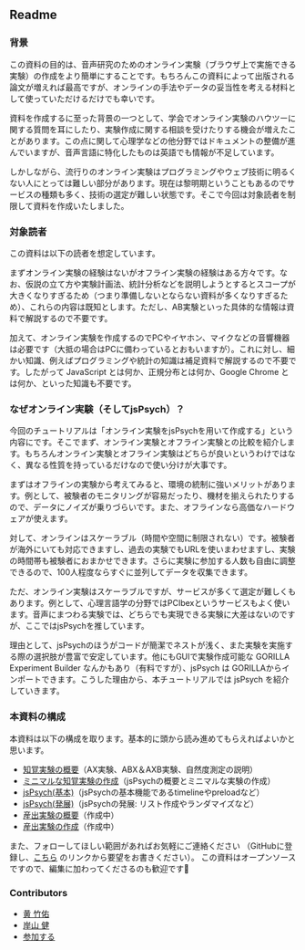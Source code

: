 ## Readme

### 背景

この資料の目的は、音声研究のためのオンライン実験（ブラウザ上で実施できる実験）の作成をより簡単にすることです。もちろんこの資料によって出版される論文が増えれば最高ですが、オンラインの手法やデータの妥当性を考える材料として使っていただけるだけでも幸いです。

資料を作成するに至った背景の一つとして、学会でオンライン実験のハウツーに関する質問を耳にしたり、実験作成に関する相談を受けたりする機会が増えたことがあります。この点に関して心理学などの他分野ではドキュメントの整備が進んでいますが、音声言語に特化したものは英語でも情報が不足しています。

しかしながら、流行りのオンライン実験はプログラミングやウェブ技術に明るくない人にとっては難しい部分があります。現在は黎明期ということもあるのでサービスの種類も多く、技術の選定が難しい状態です。そこで今回は対象読者を制限して資料を作成いたしました。

### 対象読者

この資料は以下の読者を想定しています。

まずオンライン実験の経験はないがオフライン実験の経験はある方々です。なお、仮説の立て方や実験計画法、統計分析などを説明しようとするとスコープが大きくなりすぎるため（つまり準備しないとならない資料が多くなりすぎるため）、これらの内容は既知とします。ただし、AB実験といった具体的な情報は資料で解説するので不要です。

加えて、オンライン実験を作成するのでPCやイヤホン、マイクなどの音響機器は必要です（大抵の場合はPCに備わっているとおもいますが）。これに対し、細かい知識、例えばプログラミングや統計の知識は補足資料で解説するので不要です。したがって JavaScript とは何か、正規分布とは何か、Google Chrome とは何か、といった知識も不要です。

### なぜオンライン実験（そしてjsPsych）？

今回のチュートリアルは「オンライン実験をjsPsychを用いて作成する」という内容にです。そこでまず、オンライン実験とオフライン実験との比較を紹介します。もちろんオンライン実験とオフライン実験はどちらが良いというわけではなく、異なる性質を持っているだけなので使い分けが大事です。

まずはオフラインの実験から考えてみると、環境の統制に強いメリットがあります。例として、被験者のモニタリングが容易だったり、機材を揃えられたりするので、データにノイズが乗りづらいです。また、オフラインなら高価なハードウェアが使えます。

対して、オンラインはスケーラブル（時間や空間に制限されない）です。被験者が海外にいても対応できますし、過去の実験でもURLを使いまわせますし、実験の時間帯も被験者におまかせできます。さらに実験に参加する人数も自由に調整できるので、100人程度ならすぐに並列してデータを収集できます。

ただ、オンライン実験はスケーラブルですが、サービスが多くて選定が難しくもあります。例として、心理言語学の分野ではPCIbexというサービスもよく使います。音声にまつわる実験では、どちらでも実現できる実験に大差はないのですが、ここではjsPsychを推しています。

理由として、jsPsychのほうがコードが簡潔でネストが浅く、また実験を実施する際の選択肢が豊富で安定しています。他にもGUIで実験作成可能な GORILLA Experiment Builder なんかもあり（有料ですが）、jsPsych は GORILLAからインポートできます。こうした理由から、本チュートリアルでは jsPsych を紹介していきます。

### 本資料の構成

本資料は以下の構成を取ります。基本的に頭から読み進めてもらえればよいかと思います。

- [知覚実験の概要](./01_perception_intro/)（AX実験、ABX＆AXB実験、自然度測定の説明）
- [ミニマルな知覚実験の作成](./02_perception_minimal/)（jsPsychの概要とミニマルな実験の作成）
- [jsPsych(基本)](./03_jspsych_basic/)（jsPsychの基本機能であるtimelineやpreloadなど）
- [jsPsych(発展)](./04_jspsych_intermediate)（jsPsychの発展: リスト作成やランダマイズなど）
- [産出実験の概要](./05_production_intro)（作成中）
- [産出実験の作成](./05_production_minimal)（作成中）

また、フォローしてほしい範囲があればお気軽にご連絡ください
（GitHubに登録し、[こちら](https://github.com/cool-atami/online-audio-experiment/issues)
のリンクから要望をお書きください）。
この資料はオープンソースですので、編集に加わってくださるのも歓迎です🤗

### Contributors

- [黄 竹佑](https://researchmap.jp/chuyu_huang)
- [岸山 健](https://researchmap.jp/kishiyamat)
- [参加する](https://github.com/cool-atami/online-audio-experiment/issues)

<!--
TODO
- jsPsychはGorilaとの互換性あり
-->

